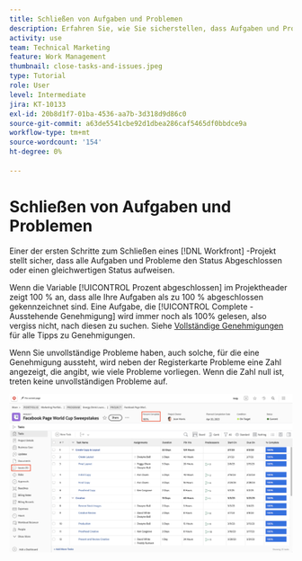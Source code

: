 ```yaml
---
title: Schließen von Aufgaben und Problemen
description: Erfahren Sie, wie Sie sicherstellen, dass Aufgaben und Probleme geschlossen werden, bevor Sie ein Projekt schließen in [!DNL  Workfront].
activity: use
team: Technical Marketing
feature: Work Management
thumbnail: close-tasks-and-issues.jpeg
type: Tutorial
role: User
level: Intermediate
jira: KT-10133
exl-id: 20b8d1f7-01ba-4536-aa7b-3d318d9d86c0
source-git-commit: a63de5541cbe92d1dbea286caf5465df0bbdce9a
workflow-type: tm+mt
source-wordcount: '154'
ht-degree: 0%

---
```


# Schließen von Aufgaben und Problemen

Einer der ersten Schritte zum Schließen eines [!DNL Workfront] -Projekt stellt sicher, dass alle Aufgaben und Probleme den Status Abgeschlossen oder einen gleichwertigen Status aufweisen.

Wenn die Variable [!UICONTROL Prozent abgeschlossen] im Projektheader zeigt 100 % an, dass alle Ihre Aufgaben als zu 100 % abgeschlossen gekennzeichnet sind. Eine Aufgabe, die [!UICONTROL Complete - Ausstehende Genehmigung] wird immer noch als 100% gelesen, also vergiss nicht, nach diesen zu suchen. Siehe [Vollständige Genehmigungen](https://experienceleague.adobe.com/docs/workfront-learn/tutorials-workfront/manage-work/close-a-project/complete-approvals.html) für alle Tipps zu Genehmigungen.

Wenn Sie unvollständige Probleme haben, auch solche, für die eine Genehmigung aussteht, wird neben der Registerkarte Probleme eine Zahl angezeigt, die angibt, wie viele Probleme vorliegen. Wenn die Zahl null ist, treten keine unvollständigen Probleme auf.

![Projekt anzeigen [!UICONTROL Prozent abgeschlossen] und offene Probleme](assets/close-tasks-and-issues.png)
